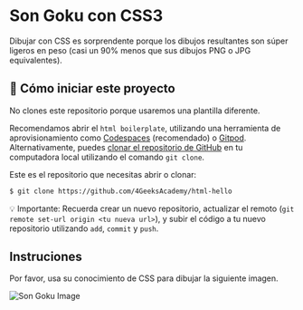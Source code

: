 <!--hide-->
# Son Goku con CSS3
<!--endhide-->

Dibujar con CSS es sorprendente porque los dibujos resultantes son súper ligeros en peso (casi un 90% menos que sus dibujos PNG o JPG equivalentes).

<onlyfor saas="false" withBanner="false">
  
## 🌱  Cómo iniciar este proyecto

No clones este repositorio porque usaremos una plantilla diferente.  

Recomendamos abrir el `html boilerplate`,  utilizando una herramienta de aprovisionamiento como [Codespaces](https://4geeks.com/es/lesson/tutorial-de-github-codespaces) (recomendado) o [Gitpod](https://4geeks.com/lesson/how-to-use-gitpod). Alternativamente, puedes [clonar el repositorio de GitHub](https://4geeks.com/es/lesson/como-utilizar-gitpod) en tu computadora local utilizando el comando `git clone`.  

Este es el repositorio que necesitas abrir o clonar:  

```sh
$ git clone https://github.com/4GeeksAcademy/html-hello
```

💡 Importante: Recuerda crear un nuevo repositorio, actualizar el remoto (`git remote set-url origin <tu nueva url>`), y subir el código a tu nuevo repositorio utilizando `add`, `commit` y `push`.  

</onlyfor>

## Instruciones

Por favor, usa su conocimiento de CSS para dibujar la siguiente imagen.

![Son Goku Image](https://github.com/breatheco-de/exercise-css-drawing-goku/blob/master/preview.gif?raw=true)
